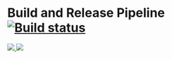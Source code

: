 # Build and Release Pipeline [![Build status](https://ci.appveyor.com/api/projects/status/b5l53txyg30unfws?svg=true)](https://ci.appveyor.com/project/marcusclayton/arm)

<a href="http://armviz.io/#/?load=https://raw.githubusercontent.com/marcusclayton/ARM/master/100-simple-vm/azuredeploy.json" target="_blank">
  <img src="http://armviz.io/visualizebutton.png"/>
</a>

<a href="https://azuredeploy.net/?repository=https://github.com/marcusclayton/ARM/tree/master/100-simple-vm" target="_blank">
    <img src="http://azuredeploy.net/deploybutton.png"/>
</a>